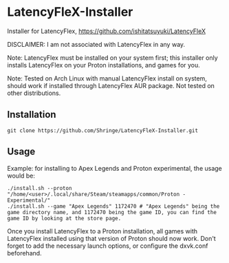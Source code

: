 # LatencyFleX-Installer
Installer for LatencyFlex, https://github.com/ishitatsuyuki/LatencyFleX

DISCLAIMER: I am not associated with LatencyFlex in any way.

Note: LatencyFlex must be installed on your system first; this installer only installs LatencyFlex on your Proton installations, and games for you.

Note: Tested on Arch Linux with manual LatencyFlex install on system, should work if installed through LatencyFlex AUR package. Not tested on other distributions.
## Installation
```git clone https://github.com/Shringe/LatencyFleX-Installer.git```

## Usage
Example: for installing to Apex Legends and Proton experimental, the usage would be:
```
./install.sh --proton "/home/<user>/.local/share/Steam/steamapps/common/Proton - Experimental/"
./install.sh --game "Apex Legends" 1172470 # "Apex Legends" being the game directory name, and 1172470 being the game ID, you can find the game ID by looking at the store page.
```
Once you install LatencyFlex to a Proton installation, all games with LatencyFlex installed using that version of Proton should now work.
Don't forget to add the necessary launch options, or configure the dxvk.conf beforehand.
